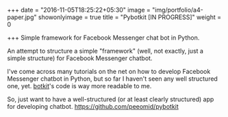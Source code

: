 +++
date = "2016-11-05T18:25:22+05:30"
image = "img/portfolio/a4-paper.jpg"
showonlyimage = true
title = "Pybotkit [IN PROGRESS]"
weight = 0

+++
Simple framework for Facebook Messenger chat bot in Python. 
<!--more-->

An attempt to structure a simple "framework" (well, not exactly, just a simple structure) for Facebook Messenger chatbot.

I've come across many tutorials on the net on how to develop Facebook Messenger chatbot in Python, but so far I haven't seen any well structured one, yet. [botkit](https://www.botkit.ai/)'s code is way more readable to me.

So, just want to have a well-structured (or at least clearly structured) app for developing chatbot.
https://github.com/peeomid/pybotkit
